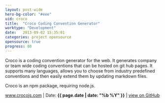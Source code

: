 ```yaml
---
layout: post-wide
hero-bg-color: "#eee"
uid: croco
title:  "Croco Coding Convention Generator"
worktype: "Development"
date:   2013-09-02 15:35:01
categories: project opensource
opensource: true
progress: 80
---
```


<p>
	Croco is a coding convention generator for the web. It generates company or team wide coding conventions that can be hosted on git hub pages. It supports many languages, allows you to choose from industry predefined conventions and then easily extend them by updating markdown files.
</p>
<p>
	Croco is an npm package, requiring node.js.
</p>

<p class="meta"><a href="http://www.crocojs.com">www.crocojs.com</a> | Date: <strong>{{ page.date | date: "%b %Y" }}</strong> | <a href="http://github.com/manymengofishing/croco">view on GitHub</a></p>


